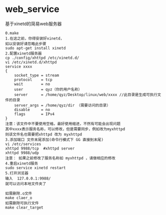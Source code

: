 # web_service
基于xinetd的简易web服务器

    0.make
    1.在这之前，你得安装好xinetd，
    如以安装好请忽略此步骤
    sudo apt-get install xinetd
    2.配置xinetd服务器
    cp ./config/xhttpd /etc/xinetd.d/
    vi /etc/xinetd.d/xhttpd
    service xxxx
    {
        socket_type = stream
        protocol    = tcp
        wait        = no
        user        = qyz（你的用户名称）
        server      = /home/qyz/Desktop/linux/web/xxxx //此目录是生成可执行文件的目录                        
        server_args = /home/qyz/dir （需要访问的目录）
        disable     = no
        flags       = IPv4
    }
    注意：该文件中不要使用空格，最好使用缩进，不然有可能会出现问题
    其中xxxx表示服务名称，可以修改，但是需要同步，例如改为myxhttpd
    则该文件名也需要把xhttpd 改为 myxhttpd
    3.添加端口 文件末尾添加(命令行模式下 GG 直接到末尾)
    vi /etc/services
    xhttpd 9988/tcp  #xhttpd server 
    xhttpd 9988/udp
    注意： 如果之前修改了服务名称如 myxhttpd ，请做相应的修改 
    4.重启xinetd服务
    sudo service xinetd restart
    5.打开浏览器
    输入  127.0.0.1:9988/
    就可以访问本地文件夹了

    如需删除.o文件
    make claer_o
    如需删除可执行文件
    make clear_target
